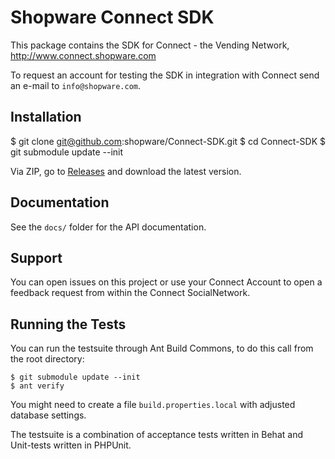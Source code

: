 # Shopware Connect SDK

This package contains the SDK for Connect - the Vending Network, http://www.connect.shopware.com

To request an account for testing the SDK in integration with Connect send an
e-mail to `info@shopware.com`.

## Installation

   $ git clone git@github.com:shopware/Connect-SDK.git
   $ cd Connect-SDK
   $ git submodule update --init

Via ZIP, go to [Releases](https://github.com/shopware/Connect-SDK/releases)
and download the latest version.

## Documentation

See the `docs/` folder for the API documentation.

## Support

You can open issues on this project or use your Connect Account to open a
feedback request from within the Connect SocialNetwork.

## Running the Tests

You can run the testsuite through Ant Build Commons, to do this call
from the root directory:

    $ git submodule update --init
    $ ant verify

You might need to create a file `build.properties.local` with adjusted
database settings.

The testsuite is a combination of acceptance tests written in Behat and
Unit-tests written in PHPUnit.